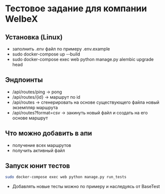 # Тестовое задание для компании WelbeX

## Установка (Linux)

- заполнить .env файл по примеру .env.example
- sudo docker-compose up --build
- sudo docker-compose exec web python manage.py alembic upgrade head


## Эндпоинты
- /api/routes/ping -> pong
- /api/routes/{id} -> маршрут по id
- /api/routes -> сгенерировать на основе существующего файла новый экземпляр маршрута
- /api/routes?format=csv -> закинуть новый файл и создать на его основе маршрут

## Что можно добавить в апи

- получение всех маршрутов
- получить активный файл

## Запуск юнит тестов

```bash
sudo docker-compose exec web python manage.py run_tests
```
- Добавлять новые тесты можно по примеру и наследуясь от BaseTest
